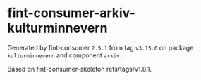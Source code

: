 # fint-consumer-arkiv-kulturminnevern

Generated by fint-consumer `2.5.1` from tag `v3.15.0` on package `kulturminnevern` and component `arkiv`.

Based on fint-consumer-skeleton refs/tags/v1.8.1.
